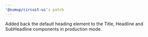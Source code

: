 ```yaml
---
'@sumup/circuit-ui': patch
---
```


Added back the default heading element to the Title, Headline and SubHeadline components in production mode.
